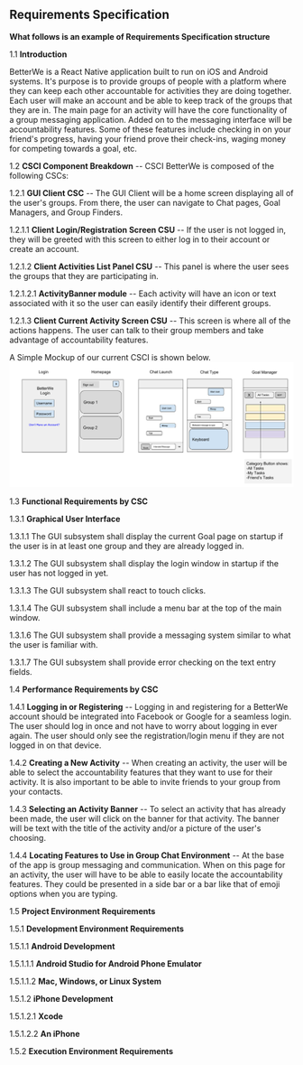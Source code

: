 ##  Requirements Specification

__What follows is an example of Requirements Specification structure__

1.1  __Introduction__

BetterWe is a React Native application built to run on iOS and Android systems. It's purpose is to provide groups of people with a platform where they can keep each other accountable for activities they are doing together. Each user will make an account and be able to keep track of the groups that they are in. The main page for an activity will have the core functionality of a group messaging application. Added on to the messaging interface will be accountability features. Some of these features include checking in on your friend's progress, having your friend prove their check-ins, waging money for competing towards a goal, etc.

1.2  __CSCI Component Breakdown__ -- CSCI BetterWe is composed of the following CSCs:

1.2.1 __GUI Client CSC__ -- The GUI Client will be a home screen displaying all of the user's groups. From there, the user can navigate to Chat pages, Goal Managers, and Group Finders.

1.2.1.1 __Client Login/Registration Screen CSU__ -- If the user is not logged in, they will be greeted with this screen to either log in to their account or create an account.

1.2.1.2 __Client Activities List Panel CSU__ -- This panel is where the user sees the groups that they are participating in.

1.2.1.2.1 __ActivityBanner module__ -- Each activity will have an icon or text associated with it so the user can easily identify their different groups.

1.2.1.3 __Client Current Activity Screen CSU__ -- This screen is where all of the actions happens. The user can talk to their group members and take advantage of accountability features.

A Simple Mockup of our current CSCI is shown below.
![Intergace](images/components-concept-001.png)

1.3  __Functional Requirements by CSC__

1.3.1  __Graphical User Interface__

1.3.1.1  The GUI subsystem shall display the current Goal page on startup if the user is in at least one group and they are already logged in.

1.3.1.2  The GUI subsystem shall display the login window in startup if the user has not logged in yet.

1.3.1.3  The GUI subsystem shall react to touch clicks.

1.3.1.4  The GUI subsystem shall include a menu bar at the top of the main window.

1.3.1.6  The GUI subsystem shall provide a messaging system similar to what the user is familiar with.

1.3.1.7  The GUI subsystem shall provide error checking on the text entry fields.

1.4  __Performance Requirements by CSC__

1.4.1  __Logging in or Registering__ -- Logging in and registering for a BetterWe account should be integrated into Facebook or Google for a seamless login. The user should log in once and not have to worry about logging in ever again. The user should only see the registration/login menu if they are not logged in on that device.

1.4.2 __Creating a New Activity__ -- When creating an activity, the user will be able to select the accountability features that they want to use for their activity. It is also important to be able to invite friends to your group from your contacts.

1.4.3 __Selecting an Activity Banner__ -- To select an activity that has already been made, the user will click on the banner for that activity. The banner will be text with the title of the activity and/or a picture of the user's choosing.

1.4.4 __Locating Features to Use in Group Chat Environment__ -- At the base of the app is group messaging and communication. When on this page for an activity, the user will have to be able to easily locate the accountability features. They could be presented in a side bar or a bar like that of emoji options when you are typing.

1.5  __Project Environment Requirements__

1.5.1  __Development Environment Requirements__

1.5.1.1 __Android Development__

1.5.1.1.1 __Android Studio for Android Phone Emulator__

1.5.1.1.2 __Mac, Windows, or Linux System__

1.5.1.2 __iPhone Development__

1.5.1.2.1 __Xcode__

1.5.1.2.2 __An iPhone__


1.5.2  __Execution Environment Requirements__
